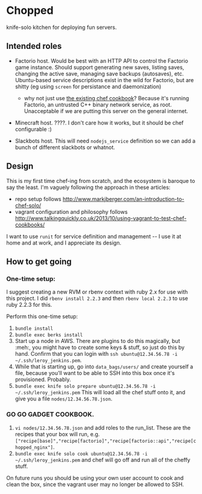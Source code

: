 # Chopped

knife-solo kitchen for deploying fun servers.

## Intended roles

- Factorio host. Would be best with an HTTP API to control the Factorio game
  instance. Should support generating new saves, listing saves, changing the
  active save, managing save backups (autosaves), etc. Ubuntu-based service
  descriptions exist in the wild for Factorio, but are shitty (eg using
  `screen` for persistance and daemonization)
  - why not just use [the existing chef
    cookbook](https://github.com/sghar/factorio-cookbook/blob/master/recipes/default.rb)?
    Because it's running Factorio, an untrusted C++ binary network service, as
    root. Unacceptable if we are putting this server on the general internet.

- Minecraft host. ????. I don't care how it works, but it should be chef
  configurable :)

- Slackbots host. This will need `nodejs_service` definition so we can add a
  bunch of different slackbots or whatnot.

## Design

This is my first time chef-ing from scratch, and the ecosystem is baroque to
say the least. I'm vaguely following the approach in these articles:

- repo setup follows http://www.markjberger.com/an-introduction-to-chef-solo/
- vagrant configuration and philosophy follows
  http://www.talkingquickly.co.uk/2013/10/using-vagrant-to-test-chef-cookbooks/

I want to use `runit` for service definition and management -- I use it at home
and at work, and I appreciate its design.

## How to get going

### One-time setup:

I suggest creating a new RVM or rbenv context with ruby 2.x for use with this
project. I did `rbenv install 2.2.3` and then `rbenv local 2.2.3` to use ruby
2.2.3 for this.

Perform this one-time setup:
1. `bundle install`
1. `bundle exec berks install`
1. Start up a node in AWS. There are plugins to do this magically, but :meh:, you might have to
   create some keys & stuff, so just do this by hand.
   Confirm that you can login with `ssh ubuntu@12.34.56.78 -i ~/.ssh/leroy_jenkins.pem`.
1. While that is starting up, go into `data_bags/users/` and create yourself a file, because you'll
   want to be able to SSH into this box once it's provisioned. Probably.
1. `bundle exec knife solo prepare ubuntu@12.34.56.78 -i ~/.ssh/leroy_jenkins.pem` This will load
   all the chef stuff onto it, and give you a file `nodes/12.34.56.78.json`.

### GO GO GADGET COOKBOOK.

1. `vi nodes/12.34.56.78.json` and add roles to the run_list. These are the recipes that your box
   will run, e.g.
   `["recipe[base]","recipe[factorio]","recipe[factorio::api","recipe[chopped_nginx"]`.
1. `bundle exec knife solo cook ubuntu@12.34.56.78 -i ~/.ssh/leroy_jenkins.pem` and chef will go off
   and run all of the cheffy stuff.

On future runs you should be using your own user account to cook and clean the
box, since the vagrant user may no longer be allowed to SSH.
